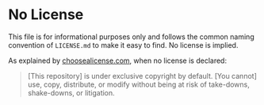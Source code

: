 # No License

This file is for informational purposes only and follows the common naming convention of `LICENSE.md` to make it easy to find. No license is implied.

As explained by [choosealicense.com](https://choosealicense.com/no-permission/), when no license is declared:

>[This repository] is under exclusive copyright by default. [You cannot] use, copy, distribute, or modify without being at risk of take-downs, shake-downs, or litigation.
